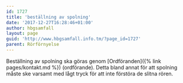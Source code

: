 ```yaml
---
id: 1727
title: 'beställning av spolning'
date: '2017-12-27T16:28:46+01:00'
author: hbgsamfall
layout: page
guid: 'http://www.hbgsamfall.info.tm/?page_id=1727'
parent: Rörförnyelse
---
```


Beställning av spolning ska göras genom [Ordföranden]({% link pages/kontakt.md %}) (ordförande). Detta bland annat för att spolning måste ske varsamt med lågt tryck för att inte förstöra de slitna rören.
